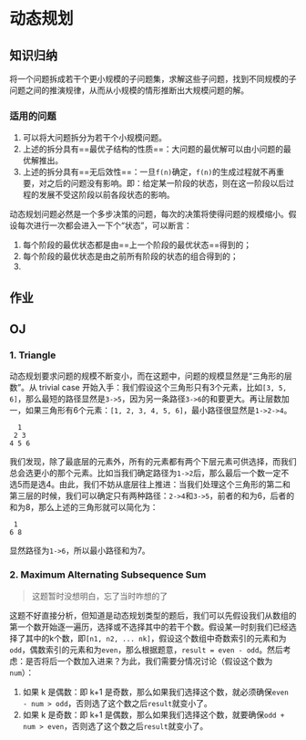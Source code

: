 # 动态规划

## 知识归纳

将一个问题拆成若干个更小规模的子问题集，求解这些子问题，找到不同规模的子问题之间的推演规律，从而从小规模的情形推断出大规模问题的解。

### 适用的问题

1. 可以将大问题拆分为若干个小规模问题。
2. 上述的拆分具有==最优子结构的性质==：大问题的最优解可以由小问题的最优解推出。
3. 上述的拆分具有==无后效性==：一旦`f(n)`确定，`f(n)`的生成过程就不再重要，对之后的问题没有影响。即：给定某一阶段的状态，则在这一阶段以后过程的发展不受这阶段以前各段状态的影响。

动态规划问题必然是一个多步决策的问题，每次的决策将使得问题的规模缩小。假设每次进行一次都会进入一下个“状态”，可以断言：

1. 每个阶段的最优状态都是由==上一个阶段的最优状态==得到的；
2. 每个阶段的最优状态是由之前所有阶段的状态的组合得到的；
3. 

## 作业

## OJ

### 1. Triangle

动态规划要求问题的规模不断变小，而在这题中，问题的规模显然是“三角形的层数”。从 trivial case 开始入手：我们假设这个三角形只有3个元素，比如`[3, 5, 6]`，那么最短的路径显然是`3->5`，因为另一条路径`3->6`的和要更大。再让层数加一，如果三角形有6个元素：`[1, 2, 3, 4, 5, 6]`，最小路径很显然是`1->2->4`。

~~~
  1
 2 3
4 5 6
~~~

我们发现，除了最底层的元素外，所有的元素都有两个下层元素可供选择，而我们总会选更小的那个元素。比如当我们确定路径为`1->2`后，那么最后一个数一定不选5而是选4。由此，我们不妨从底层往上推进：当我们处理这个三角形的第二和第三层的时候，我们可以确定只有两种路径：`2->4`和`3->5`，前者的和为6，后者的和为8，那么上述的三角形就可以简化为：

~~~
 1
6 8
~~~

显然路径为`1->6`，所以最小路径和为7。

### 2. Maximum Alternating Subsequence Sum

> 这题暂时没想明白，忘了当时咋想的了

这题不好直接分析，但知道是动态规划类型的题后，我们可以先假设我们从数组的第一个数开始逐一遍历，选择或不选择其中的若干个数。假设某一时刻我们已经选择了其中的k个数，即`[n1, n2, ... nk]`，假设这个数组中奇数索引的元素和为`odd`，偶数索引的元素和为`even`，那么根据题意，`result = even - odd`。然后考虑：是否将后一个数加入进来？为此，我们需要分情况讨论（假设这个数为`num`）：

1. 如果 k 是偶数：即 k+1 是奇数，那么如果我们选择这个数，就必须确保`even - num > odd`，否则选了这个数之后`result`就变小了。
2. 如果 k 是奇数：即 k+1 是偶数，那么如果我们选择这个数，就要确保`odd + num > even`，否则选了这个数之后`result`就变小了。
